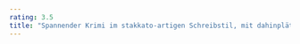 ```yaml
---
rating: 3.5
title: "Spannender Krimi im stakkato-artigen Schreibstil, mit dahinplätscherndem Anfang und einem packenden Ende."
---
```

